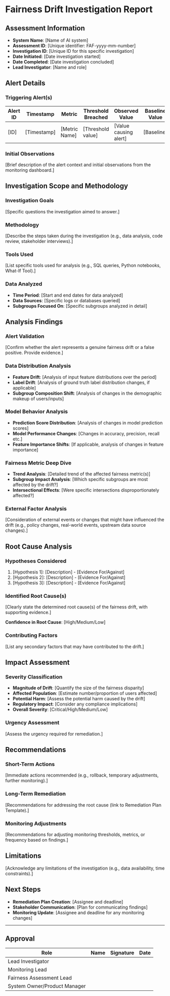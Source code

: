 # Fairness Drift Investigation Report

## Assessment Information

- **System Name**: [Name of AI system]
- **Assessment ID**: [Unique identifier: FAF-yyyy-mm-number]
- **Investigation ID**: [Unique ID for this specific investigation]
- **Date Initiated**: [Date investigation started]
- **Date Completed**: [Date investigation concluded]
- **Lead Investigator**: [Name and role]

## Alert Details

### Triggering Alert(s)

| Alert ID | Timestamp   | Metric        | Threshold Breached | Observed Value        | Baseline Value | Alert Level        |
|----------|-------------|---------------|--------------------|-----------------------|----------------|--------------------|
| [ID]     | [Timestamp] | [Metric Name] | [Threshold value]  | [Value causing alert] | [Baseline]     | [Warning/Critical] |

### Initial Observations

[Brief description of the alert context and initial observations from the monitoring dashboard.]

## Investigation Scope and Methodology

### Investigation Goals

[Specific questions the investigation aimed to answer.]

### Methodology

[Describe the steps taken during the investigation (e.g., data analysis, code review, stakeholder interviews).]

### Tools Used

[List specific tools used for analysis (e.g., SQL queries, Python notebooks, What-If Tool).]

### Data Analyzed

- **Time Period**: [Start and end dates for data analyzed]
- **Data Sources**: [Specific logs or databases queried]
- **Subgroups Focused On**: [Specific subgroups analyzed in detail]

## Analysis Findings

### Alert Validation

[Confirm whether the alert represents a genuine fairness drift or a false positive. Provide evidence.]

### Data Distribution Analysis

- **Feature Drift**: [Analysis of input feature distributions over the period]
- **Label Drift**: [Analysis of ground truth label distribution changes, if applicable]
- **Subgroup Composition Shift**: [Analysis of changes in the demographic makeup of users/inputs]

### Model Behavior Analysis

- **Prediction Score Distribution**: [Analysis of changes in model prediction scores]
- **Model Performance Changes**: [Changes in accuracy, precision, recall etc.]
- **Feature Importance Shifts**: [If applicable, analysis of changes in feature importance]

### Fairness Metric Deep Dive

- **Trend Analysis**: [Detailed trend of the affected fairness metric(s)]
- **Subgroup Impact Analysis**: [Which specific subgroups are most affected by the drift?]
- **Intersectional Effects**: [Were specific intersections disproportionately affected?]

### External Factor Analysis

[Consideration of external events or changes that might have influenced the drift (e.g., policy changes, real-world events, upstream data source changes).]

## Root Cause Analysis

### Hypotheses Considered

1. [Hypothesis 1]: [Description] - [Evidence For/Against]
2. [Hypothesis 2]: [Description] - [Evidence For/Against]
3. [Hypothesis 3]: [Description] - [Evidence For/Against]

### Identified Root Cause(s)

[Clearly state the determined root cause(s) of the fairness drift, with supporting evidence.]

**Confidence in Root Cause**: [High/Medium/Low]

### Contributing Factors

[List any secondary factors that may have contributed to the drift.]

## Impact Assessment

### Severity Classification

- **Magnitude of Drift**: [Quantify the size of the fairness disparity]
- **Affected Population**: [Estimate number/proportion of users affected]
- **Potential Harm**: [Assess the potential harm caused by the drift]
- **Regulatory Impact**: [Consider any compliance implications]
- **Overall Severity**: [Critical/High/Medium/Low]

### Urgency Assessment

[Assess the urgency required for remediation.]

## Recommendations

### Short-Term Actions

[Immediate actions recommended (e.g., rollback, temporary adjustments, further monitoring).]

### Long-Term Remediation

[Recommendations for addressing the root cause (link to Remediation Plan Template).]

### Monitoring Adjustments

[Recommendations for adjusting monitoring thresholds, metrics, or frequency based on findings.]

## Limitations

[Acknowledge any limitations of the investigation (e.g., data availability, time constraints).]

## Next Steps

- **Remediation Plan Creation**: [Assignee and deadline]
- **Stakeholder Communication**: [Plan for communicating findings]
- **Monitoring Update**: [Assignee and deadline for any monitoring changes]

---

## Approval

| Role                         | Name | Signature | Date |
|------------------------------|------|-----------|------|
| Lead Investigator            |      |           |      |
| Monitoring Lead              |      |           |      |
| Fairness Assessment Lead     |      |           |      |
| System Owner/Product Manager |      |           |      |